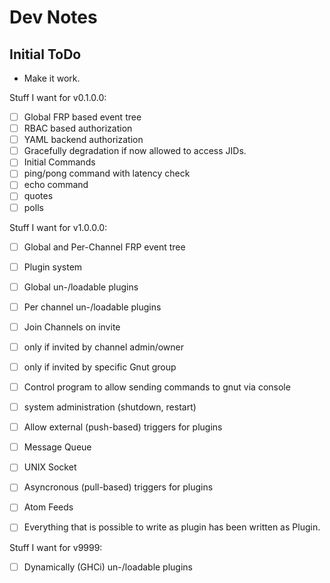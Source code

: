# Dev Notes

## Initial ToDo

- Make it work.

Stuff I want for v0.1.0.0:
- [ ] Global FRP based event tree
- [ ] RBAC based authorization
- [ ]   YAML backend authorization
- [ ] Gracefully degradation if now allowed to access JIDs.
- [ ] Initial Commands
- [ ]   ping/pong command with latency check
- [ ]   echo command
- [ ]   quotes
- [ ]   polls

Stuff I want for v1.0.0.0:
- [ ] Global and Per-Channel FRP event tree
- [ ] Plugin system
- [ ]   Global un-/loadable plugins
- [ ]   Per channel un-/loadable plugins
- [ ] Join Channels on invite
- [ ]   only if invited by channel admin/owner
- [ ]   only if invited by specific Gnut group
- [ ] Control program to allow sending commands to gnut via console
- [ ]   system administration (shutdown, restart)
- [ ] Allow external (push-based) triggers for plugins
- [ ]   Message Queue
- [ ]   UNIX Socket
- [ ] Asyncronous (pull-based) triggers for plugins
- [ ]   Atom Feeds
- [ ] Everything that is possible to write as plugin has been written as Plugin.


Stuff I want for v9999:
- [ ] Dynamically (GHCi) un-/loadable plugins
